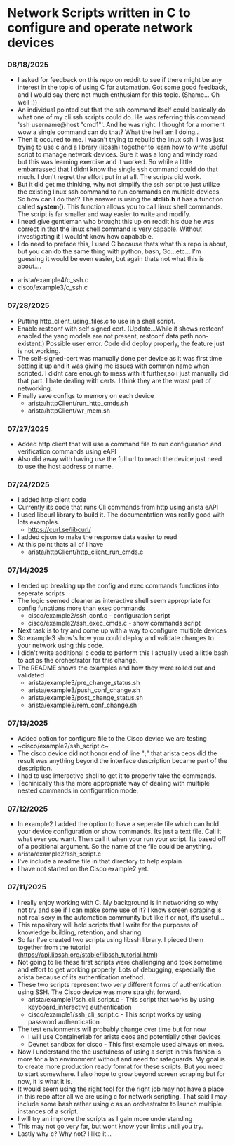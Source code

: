 # Network Scripts written in C to configure and operate network devices
### 08/18/2025
- I asked for feedback on this repo on reddit to see if there might be any interest in the topic of using C for automation. Got some good feedback, and I would say there not much enthusiam for this topic. (Shame... Oh well :)) 
- An individual pointed out that the ssh command itself could basically do what one of my cli ssh scripts could do. He was referring this command 'ssh username@host "cmd1"'. And he was right. I thought for a moment wow a single command can do that? What the hell am I doing..
- Then it occured to me. I wasn't trying to rebuild the linux ssh. I was just trying to use c and a library (libssh) together to learn how to write useful script to manage network devices. Sure it was a long and windy road but this was learning exercise and it worked. So while a little embarrassed that I didnt know the single ssh command could do that much.  I don't regret the effort put in at all. The scripts did work.  
- But it did get me thinking, why not simplify the ssh script to just utilize the existing linux ssh command to run commands on multiple devices. So how can I do that? The answer is using the **stdlib.h** it has a function called **system()**. This function allows you to call linux shell commands. The script is far smaller and way easier to write and modify.
-  I need give gentleman who brought this up on reddit his due he was correct in that the linux shell command is very capable. Without investigating it I wouldnt know how capabable.
-  I do need to preface this, I used C because thats what this repo is about, but you can do the same thing with python, bash, Go...etc... I'm guessing it would be even easier, but again thats not what this is about....
  * arista/example4/c_ssh.c
  * cisco/example3/c_ssh.c
### 07/28/2025
- Putting http_client_using_files.c to use in a shell script.
- Enable restconf with self signed cert. (Update...While it shows restconf enabled the yang models are not present, restconf data path non-existent.) Possible user error. Code did deploy properly, the feature just is not working.
- The self-signed-cert was manually done per device as it was first time setting it up and it was giving me issues with common name when scripted. I didnt care enough to mess with it further,so i just manually did that part. I hate dealing with certs. I think they are the worst part of networking.
- Finally save configs to memory on each device
  * arista/httpClient/run_http_cmds.sh
  * arista/httpClient/wr_mem.sh
### 07/27/2025
- Added http client that will use a command file to run configuration and verification commands using eAPI
- Also did away with having use the full url to reach the device just need to use the host address or name.
### 07/24/2025
- I added http client code
- Currently its code that runs Cli commands from http using arista eAPI
- I used libcurl library to build it. The documentation was really good with lots examples.
  * https://curl.se/libcurl/
- I added cjson to make the response data easier to read
- At this point thats all of I have
  * arista/httpClient/http_client_run_cmds.c
### 07/14/2025
- I ended up breaking up the config and exec commands functions into seperate scripts
- The logic seemed cleaner as interactive shell seem appropriate for config functions more than exec commands
  * cisco/example2/ssh_conf.c - configuration script
  * cisco/example2/ssh_exec_cmds.c - show commands script
- Next task is to try and come up with a way to configure multiple devices
- So example3 show's how you could deploy and validate changes to your network using this code.
- I didn't write additional c code to perform this I actually used a little bash to act as the orchestrator for this change.
- The README shows the examples and how they were rolled out and validated
  * arista/example3/pre_change_status.sh
  * arista/example3/push_conf_change.sh
  * arista/example3/post_change_status.sh
  * arista/example3/rem_conf_change.sh

### 07/13/2025
- Added option for configure file to the Cisco device we are testing
- ~cisco/example2/ssh_script.c~ 
- The cisco device did not honor end of line ";" that arista ceos did the result was anything beyond the interface description became part of the description.
- I had to use interactive shell to get it to properly take the commands.
- Techinically this the more appropriate way of dealing with multiple nested commands in configuration mode.

### 07/12/2025
- In example2 I added the option to have a seperate file which can hold your device configuration or show commands. Its just a text file. Call it what ever you want. Then call it when your run your script. Its based off of a positional argument. So the name of the file could be anything.
- arista/example2/ssh_script.c
- I've include a readme file in that directory to help explain
- I have not started on the Cisco example2 yet.

### 07/11/2025
- I really enjoy working with C. My background is in networking so why not try and see if I can make some use of it? I know screen scraping is not real sexy in the automation community but like it or not,  it's useful...
- This repository will hold scripts that I write for the purposes of knowledge building, retention, and sharing.
- So far I've created two scripts using libssh library. I pieced them together from the tutorial (https://api.libssh.org/stable/libssh_tutorial.html)
- Not going to lie these first scripts were challenging and took sometime and effort to get working properly. Lots of debugging, especially the arista because of its authentication method.
- These two scripts represent two very different forms of authentication using SSH. The Cisco device was more straight forward. 
   * arista/example1/ssh_cli_script.c - This script that works by using keyboard_interactive authentication
   * cisco/example1/ssh_cli_script.c - This script works by using password authentication
- The test envionments will probably change over time but for now 
   * I will use Containerlab for arista ceos and potentially other devices
   * Devnet sandbox for cisco - This first example used always on nxos.
- Now I understand the the usefulness of using a script in this fashion is more for a lab environment without and need for safeguards. My goal is to create more production ready format for these scripts. But you need to start somewhere. I also hope to grow beyond screen scraping but for now, it is what it is.
- It would seem using the right tool for the right job may not have a place in this repo after all we are using c for network scripting. That said I may include some bash rather using c as an orchestrator to launch multiple instances of a script.
- I will try an improve the scripts as I gain more understanding
- This may not go very far, but wont know your limits until you try.
- Lastly why c? Why not? I like it...
